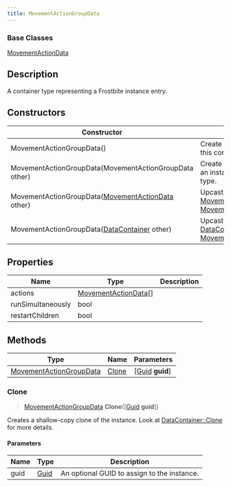 ```yaml
---
title: MovementActionGroupData
---
```

### Base Classes

[MovementActionData](MovementActionData)

## Description

A container type representing a Frostbite instance entry.

## Constructors

| Constructor                                                                        | Description                                                                                                                           |
| ---------------------------------------------------------------------------------- | ------------------------------------------------------------------------------------------------------------------------------------- |
| MovementActionGroupData()                                                          | Create a new instance of this container type.                                                                                         |
| MovementActionGroupData(MovementActionGroupData other)                             | Create a reference copy of an instance of the same type.                                                                              |
| MovementActionGroupData([MovementActionData](MovementActionData) other)            | Upcast an instance of type [MovementActionData](MovementActionData) to [MovementActionGroupData](MovementActionGroupData).            |
| MovementActionGroupData([DataContainer](/vext/ref/shared/class/datacontainer) other) | Upcast an instance of type [DataContainer](/vext/ref/shared/class/datacontainer) to [MovementActionGroupData](MovementActionGroupData). |

## Properties

| Name              | Type                                         | Description |
| ----------------- | -------------------------------------------- | ----------- |
| actions           | [MovementActionData](MovementActionData)\[\] |             |
| runSimultaneously | bool                                         |             |
| restartChildren   | bool                                         |             |

## Methods

| Type                                               | Name            | Parameters                                     |
| -------------------------------------------------- | --------------- | ---------------------------------------------- |
| [MovementActionGroupData](MovementActionGroupData) | [Clone](#clone) | \[[Guid](/vext/ref/shared/class/guid) **guid**\] |

### Clone

> [MovementActionGroupData](MovementActionGroupData) **Clone**(\[[Guid](/vext/ref/shared/class/guid) **guid**\])

Creates a shallow-copy clone of the instance. Look at [DataContainer::Clone](/vext/ref/shared/class/datacontainer#clone) for more details.

#### Parameters

| Name | Type         | Description                                 |
| ---- | ------------ | ------------------------------------------- |
| guid | [Guid](Guid) | An optional GUID to assign to the instance. |

